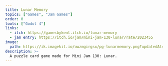 ```yaml
---
title: Lunar Memory
topics: ["Games", "Jam Games"]
order: 0
tools: ["Godot 4"]
links:
  - itch: https://gamesbykent.itch.io/lunar-memory
  - jam entry: https://itch.io/jam/mini-jam-130-lunar/rate/2023455
image:
  path: https://ik.imagekit.io/uwzmgirgsx/pg-lunarmemory.png?updatedAt=1742521709125
description: >-
  A puzzle card game made for Mini Jam 130: Lunar.
---
```

